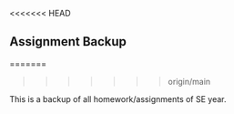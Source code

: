 <<<<<<< HEAD
## Assignment Backup
=======
>>>>>>> origin/main

This is a backup of all homework/assignments of SE year.



